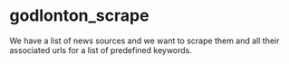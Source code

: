 # godlonton_scrape
We have a list of news sources and we want to scrape them and all their associated urls for a list of predefined keywords.
